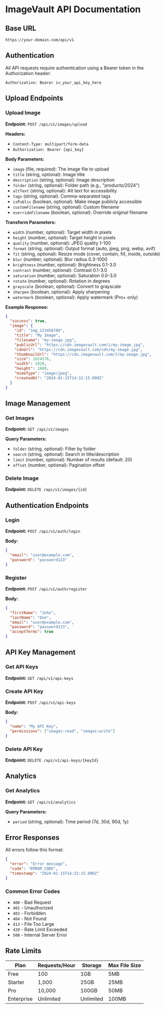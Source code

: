 
# ImageVault API Documentation

## Base URL
```
https://your-domain.com/api/v1
```

## Authentication
All API requests require authentication using a Bearer token in the Authorization header:
```
Authorization: Bearer iv_your_api_key_here
```

## Upload Endpoints

### Upload Image
**Endpoint:** `POST /api/v1/images/upload`

**Headers:**
- `Content-Type: multipart/form-data`
- `Authorization: Bearer {api_key}`

**Body Parameters:**
- `image` (file, required): The image file to upload
- `title` (string, optional): Image title
- `description` (string, optional): Image description
- `folder` (string, optional): Folder path (e.g., "products/2024")
- `altText` (string, optional): Alt text for accessibility
- `tags` (string, optional): Comma-separated tags
- `isPublic` (boolean, optional): Make image publicly accessible
- `customFilename` (string, optional): Custom filename
- `overrideFilename` (boolean, optional): Override original filename

**Transform Parameters:**
- `width` (number, optional): Target width in pixels
- `height` (number, optional): Target height in pixels
- `quality` (number, optional): JPEG quality 1-100
- `format` (string, optional): Output format (auto, jpeg, png, webp, avif)
- `fit` (string, optional): Resize mode (cover, contain, fill, inside, outside)
- `blur` (number, optional): Blur radius 0.3-1000
- `brightness` (number, optional): Brightness 0.1-3.0
- `contrast` (number, optional): Contrast 0.1-3.0
- `saturation` (number, optional): Saturation 0.0-3.0
- `rotate` (number, optional): Rotation in degrees
- `grayscale` (boolean, optional): Convert to grayscale
- `sharpen` (boolean, optional): Apply sharpening
- `watermark` (boolean, optional): Apply watermark (Pro+ only)

**Example Response:**
```json
{
  "success": true,
  "image": {
    "id": "img_123456789",
    "title": "My Image",
    "filename": "my-image.jpg",
    "publicUrl": "https://cdn.imagevault.com/i/my-image.jpg",
    "cdnUrl": "https://cdn.imagevault.com/cdn/my-image.jpg",
    "thumbnailUrl": "https://cdn.imagevault.com/t/my-image.jpg",
    "size": 1024576,
    "width": 1920,
    "height": 1080,
    "mimeType": "image/jpeg",
    "createdAt": "2024-01-15T14:32:15.000Z"
  }
}
```

## Image Management

### Get Images
**Endpoint:** `GET /api/v1/images`

**Query Parameters:**
- `folder` (string, optional): Filter by folder
- `search` (string, optional): Search in title/description
- `limit` (number, optional): Number of results (default: 20)
- `offset` (number, optional): Pagination offset

### Delete Image
**Endpoint:** `DELETE /api/v1/images/{id}`

## Authentication Endpoints

### Login
**Endpoint:** `POST /api/v1/auth/login`

**Body:**
```json
{
  "email": "user@example.com",
  "password": "password123"
}
```

### Register
**Endpoint:** `POST /api/v1/auth/register`

**Body:**
```json
{
  "firstName": "John",
  "lastName": "Doe",
  "email": "user@example.com",
  "password": "password123",
  "acceptTerms": true
}
```

## API Key Management

### Get API Keys
**Endpoint:** `GET /api/v1/api-keys`

### Create API Key
**Endpoint:** `POST /api/v1/api-keys`

**Body:**
```json
{
  "name": "My API Key",
  "permissions": ["images:read", "images:write"]
}
```

### Delete API Key
**Endpoint:** `DELETE /api/v1/api-keys/{keyId}`

## Analytics

### Get Analytics
**Endpoint:** `GET /api/v1/analytics`

**Query Parameters:**
- `period` (string, optional): Time period (7d, 30d, 90d, 1y)

## Error Responses
All errors follow this format:

```json
{
  "error": "Error message",
  "code": "ERROR_CODE",
  "timestamp": "2024-01-15T14:32:15.000Z"
}
```

### Common Error Codes
- `400` - Bad Request
- `401` - Unauthorized
- `403` - Forbidden
- `404` - Not Found
- `413` - File Too Large
- `429` - Rate Limit Exceeded
- `500` - Internal Server Error

## Rate Limits
| Plan | Requests/Hour | Storage | Max File Size |
|------|---------------|---------|---------------|
| Free | 100 | 1GB | 5MB |
| Starter | 1,000 | 25GB | 25MB |
| Pro | 10,000 | 100GB | 50MB |
| Enterprise | Unlimited | Unlimited | 100MB |
